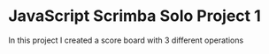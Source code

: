 # JavaScript Scrimba Solo Project 1

In this project I created a score board with 3 different operations
